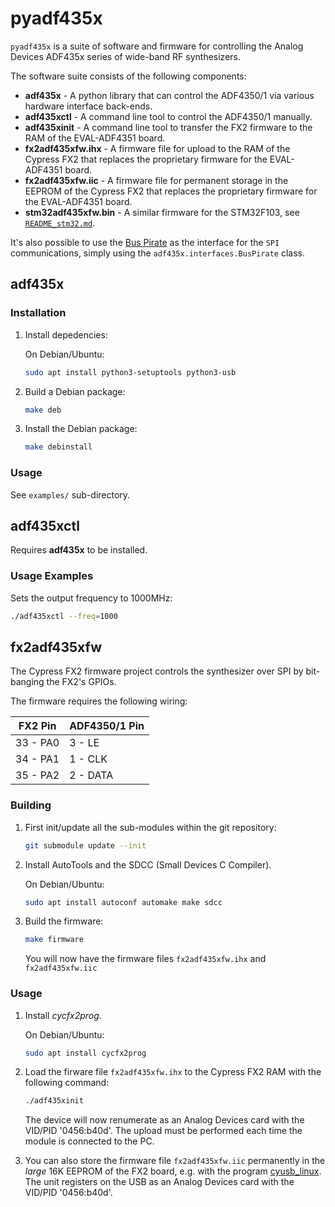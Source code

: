 pyadf435x
=========

`pyadf435x` is a suite of software and firmware for controlling the Analog
Devices ADF435x series of wide-band RF synthesizers.

The software suite consists of the following components:

* **adf435x** - A python library that can control the ADF4350/1 via various
  hardware interface back-ends.
* **adf435xctl** - A command line tool to control the ADF4350/1 manually.
* **adf435xinit** - A command line tool to transfer the FX2 firmware to the RAM of the EVAL-ADF4351 board.
* **fx2adf435xfw.ihx** - A firmware file for upload to the RAM of the Cypress FX2
  that replaces the proprietary firmware for the EVAL-ADF4351 board.
* **fx2adf435xfw.iic** - A firmware file for permanent storage in the EEPROM of the Cypress FX2
  that replaces the proprietary firmware for the EVAL-ADF4351 board.
* **stm32adf435xfw.bin**  - A similar firmware for the STM32F103, see [`README_stm32.md`](README_stm32.md).

It's also possible to use the [Bus Pirate](http://dangerousprototypes.com/docs/Bus_Pirate) as the interface for the ``SPI``
communications, simply using the ``adf435x.interfaces.BusPirate`` class.

adf435x
-------

### Installation

1. Install depedencies:

   On Debian/Ubuntu:
   ```sh
   sudo apt install python3-setuptools python3-usb
   ```

2. Build a Debian package:
   ```sh
   make deb
   ```

3. Install the Debian package:
   ```sh
   make debinstall
   ```

### Usage

See `examples/` sub-directory.

adf435xctl
----------

Requires **adf435x** to be installed.

### Usage Examples

Sets the output frequency to 1000MHz:
```sh
./adf435xctl --freq=1000
```

fx2adf435xfw
------------

The Cypress FX2 firmware project controls the synthesizer over SPI by
bit-banging the FX2's GPIOs.

The firmware requires the following wiring:

|  FX2 Pin  |  ADF4350/1 Pin  |
|  -------  |  -------------  |
|  33 - PA0 |  3 - LE         |
|  34 - PA1 |  1 - CLK        |
|  35 - PA2 |  2 - DATA       |

### Building

1. First init/update all the sub-modules within the git repository:
   ```sh
   git submodule update --init
   ```

2. Install AutoTools and the SDCC (Small Devices C Compiler).

   On Debian/Ubuntu:
   ```sh
   sudo apt install autoconf automake make sdcc
   ```

3. Build the firmware:
   ```sh
   make firmware
   ```

   You will now have the firmware files `fx2adf435xfw.ihx` and `fx2adf435xfw.iic`

### Usage

1. Install *cycfx2prog*.

   On Debian/Ubuntu:
   ```sh
   sudo apt install cycfx2prog
   ```

2. Load the firware file `fx2adf435xfw.ihx` to the Cypress FX2 RAM with the following command:
   ```sh
   ./adf435xinit
   ```

   The device will now renumerate as an Analog Devices card with the VID/PID '0456:b40d'.
   The upload must be performed each time the module is connected to the PC.

3. You can also store the firmware file `fx2adf435xfw.iic` permanently in the *large* 16K EEPROM
   of the FX2 board, e.g. with the program [cyusb_linux](https://github.com/Ho-Ro/cyusb_linux).
   The unit registers on the USB as an Analog Devices card with the VID/PID '0456:b40d'.

